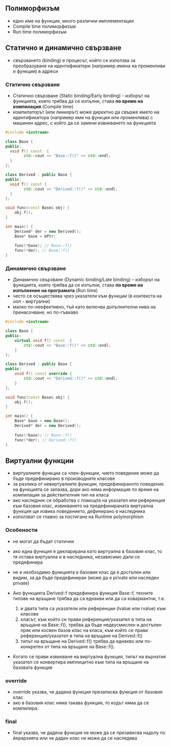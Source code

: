 ## Полиморфизъм
- едно име на функция, много различни имплементации
- Compile time полиморфизъм
- Run time полиморфизъм


## Статично и динамично свързване

- свързването (binding) е процесът, който се използва за преобразуване на идентификатори (например имена на променливи и функции) в адреси

### Статично свързване
- Статично свързване (Static binding/Early binding) - изборът на функцията, която трябва да се изпълни, става **по време на компилация** (Compile time)
- компилаторът (или линкерът) може директно да свърже името на идентификатора (например име на функция или променлива) с машинен адрес, с който да се замени извикването на функцията

```c++
#include <iostream>

class Base {
public: 
  void f() const  {
		std::cout << "Base::f()" << std::endl;
  }	
};

class Derived : public Base {
public:
  void f() const {
		std::cout << "Derived::f()" << std::endl;
  }	
};

void func(const Base& obj) {
    obj.f();
}	

int main() {
    Derived* der = new Derived();
	Base* base = bPtr;
	
	func(*base); // Base::f()
	func(*der); // Base::f()
}
```

### Динамично свързване
- Динамично свързване (Dynamic binding/Late binding) – изборът на функцията, която трябва да се изпълни, става **по време на изпълнение на програмата** (Run time)
- често се осъществява чрез указатели към функции (в контекста на ооп - виртуални)
- малко по-неефективно, тъй като включва допълнителни нива на пренасочване, но по-гъвкаво

```c++
#include <iostream>

class Base {
public: 
    virtual void f() const  {
		std::cout << "Base::f()" << std::endl;
    }	
};

class Derived : public Base {
public:
    void f() const override {
		std::cout << "Derived::f()" << std::endl;
    }	
};

void func(const Base& obj) {
    obj.f();
}	

int main() {
    Base* base = new Base();
    Derived* der = new Derived();
	
	func(*base); // Base::f()
	func(*der); // Derived::f()
}
```

## Виртуални функции
- виртуалните функции са член-функции, чието поведение може да бъде предефинирано в производните класове
- за разлика от невиртуалните функции, предефинираното поведение на функцията се запазва, дори ако няма информация по време на компилация за действителния тип на класа
- ако наследник се обработва с помощта на указател или референция към базовия клас, извикването на предефинираната виртуална функция ще извика поведението, дефинирано в наследника
- използват се главно за постигане на Runtime polymorphism

### Особености 
- не могат да бъдат статични
- ако една функция е декларирана като виртуална в базовия клас, то тя остава виртуална и в наследника, независимо дали се предефинира
- не е необходимо функцията в базовия клас да е достъпен или видим, за да бъде предефиниран (може да е private или наследен private)

- Ако функцията Derived::f предефинира функция Base::f, техните типове на връщане трябва да са еднакви или да са ковариантни, т.е.

    1. и двата типа са указатели или референции (lvalue или rvalue) към класове
    2. класът, към който се прави референция/указател в типа на връщане на Base::f(), трябва да бъде недвусмислен и достъпен пряк или косвен базов клас на класа, към който се прави референция/указател в типа на връщане на Derived::f()
    3. типът на връщане на Derived::f() трябва да еднакво или по-конкретен от типа на връщане на Base::f().

- Когато се прави извикване на виртуална функция, типът на върнатия указател се конвертира имплицитно към типа на връщане на базовата функция

### override
- override указва, че дадена функция презаписва функция от базовия клас
- ако в базовия клас няма такава функция, то кодът няма да се компилира.

### final
- final указва, че дадена функция не може да се презависва надолу по йерархията или че даден клас не може да се наследява